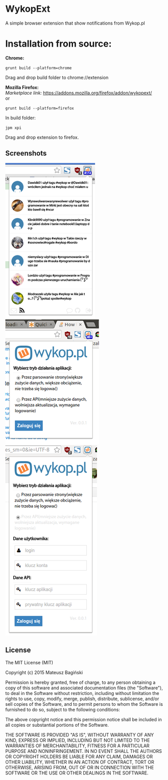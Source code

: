 # WykopExt
A simple browser extension that show notifications from Wykop.pl

# Installation from source:
**Chrome:**
```
grunt build --platform=chrome
```
Drag and drop build folder to chrome://extension

**Mozilla Firefox:**<br />
_Marketplace link:_ https://addons.mozilla.org/firefox/addon/wykopext/<br />
or
```
grunt build --platform=firefox

```
In build folder:
```
jpm xpi
```
Drag and drop extension to firefox.

## Screenshots
![Screenshoot](/screenshots/1.png?raw=true "Screen")
![Screenshoot](/screenshots/2.png?raw=true "Screen")
![Screenshoot](/screenshots/3.png?raw=true "Screen")

## License
The MIT License (MIT)

Copyright (c) 2015 Mateusz Bagiński

Permission is hereby granted, free of charge, to any person obtaining a copy
of this software and associated documentation files (the "Software"), to deal
in the Software without restriction, including without limitation the rights
to use, copy, modify, merge, publish, distribute, sublicense, and/or sell
copies of the Software, and to permit persons to whom the Software is
furnished to do so, subject to the following conditions:

The above copyright notice and this permission notice shall be included in
all copies or substantial portions of the Software.

THE SOFTWARE IS PROVIDED "AS IS", WITHOUT WARRANTY OF ANY KIND, EXPRESS OR
IMPLIED, INCLUDING BUT NOT LIMITED TO THE WARRANTIES OF MERCHANTABILITY,
FITNESS FOR A PARTICULAR PURPOSE AND NONINFRINGEMENT. IN NO EVENT SHALL THE
AUTHORS OR COPYRIGHT HOLDERS BE LIABLE FOR ANY CLAIM, DAMAGES OR OTHER
LIABILITY, WHETHER IN AN ACTION OF CONTRACT, TORT OR OTHERWISE, ARISING FROM,
OUT OF OR IN CONNECTION WITH THE SOFTWARE OR THE USE OR OTHER DEALINGS IN
THE SOFTWARE.
